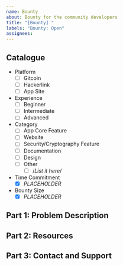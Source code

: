```yaml
---
name: Bounty
about: Bounty for the community developers
title: "[Bounty] "
labels: "Bounty: Open"
assignees:
---
```


## Catalogue

- Platform
  - [ ] Gitcoin
  - [ ] Hackerlink
  - [ ] App Site
- Experience
  - [ ] Beginner
  - [ ] Intermediate
  - [ ] Advanced
- Category
  - [ ] App Core Feature
  - [ ] Website
  - [ ] Security/Cryptography Feature
  - [ ] Documentation
  - [ ] Design
  - [ ] Other
    - [ ] /_List it here_/
- Time Commitment
  - [x] _PLACEHOLDER_
- Bounty Size
  - [x] _PLACEHOLDER_

## Part 1: Problem Description

## Part 2: Resources

## Part 3: Contact and Support
